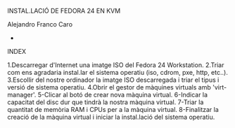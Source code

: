 INSTAL.LACIÓ DE FEDORA 24 EN KVM

Alejandro Franco Caro

-
INDEX


1.Descarregar d'Internet una imatge ISO del Fedora 24 Workstation.
2.Triar com ens agradaria instal.lar el sistema operatiu (iso, cdrom, pxe, http, etc..).
3.Escollir del nostre ordinador la imatge ISO descarregada i triar el tipus i versió de sistema operatiu.
4.Obrir el gestor de màquines virtuals amb 'virt-manager'.
5-Clicar al botó de crear nova màquina virtual.
6-Indicar la capacitat del disc dur que tindrà la nostra màquina virtual.
7-Triar la quantitat de memòria RAM i CPUs per a la màquina virtual.
8-Finalitzar la creació de la màquina virtual i iniciar la instal.lació del sistema operatiu.

